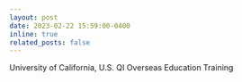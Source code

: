 ```yaml
---
layout: post
date: 2023-02-22 15:59:00-0400
inline: true
related_posts: false
---
```


University of California, U.S. QI Overseas Education Training
